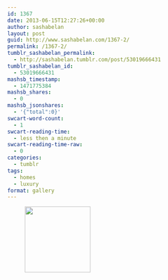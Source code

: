 ```yaml
---
id: 1367
date: 2013-06-15T12:27:26+00:00
author: sashabelan
layout: post
guid: http://www.sashabelan.com/1367-2/
permalink: /1367-2/
tumblr_sashabelan_permalink:
  - http://sashabelan.tumblr.com/post/53019666431
tumblr_sashabelan_id:
  - 53019666431
mashsb_timestamp:
  - 1471775384
mashsb_shares:
  - 0
mashsb_jsonshares:
  - '{"total":0}'
swcart-word-count:
  - 1
swcart-reading-time:
  - less then a minute
swcart-reading-time-raw:
  - 0
categories:
  - tumblr
tags:
  - homes
  - luxury
format: gallery
---
```

<div id='gallery-466' class='gallery galleryid-1367 gallery-columns-3 gallery-size-thumbnail'>
  <figure class='gallery-item'> 
  
  <div class='gallery-icon landscape'>
    <a href='http://www.sashabelan.ru/1367-2/attachment/1368/'><img width="150" height="150" src="http://www.sashabelan.ru/wp-content/uploads/2013/06/tumblr_mofp9q6IU11qarj97o1_1280-150x150.jpg" class="attachment-thumbnail size-thumbnail" alt="" /></a>
  </div></figure>
</div>